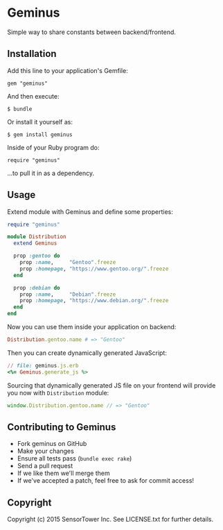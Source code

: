 # Geminus

Simple way to share constants between backend/frontend.


## Installation

Add this line to your application's Gemfile:

    gem "geminus"

And then execute:

    $ bundle

Or install it yourself as:

    $ gem install geminus

Inside of your Ruby program do:

    require "geminus"

...to pull it in as a dependency.


## Usage

Extend module with Geminus and define some properties:

``` ruby
require "geminus"

module Distribution
  extend Geminus

  prop :gentoo do
    prop :name,     "Gentoo".freeze
    prop :homepage, "https://www.gentoo.org/".freeze
  end

  prop :debian do
    prop :name,     "Debian".freeze
    prop :homepage, "https://www.debian.org/".freeze
  end
end
```

Now you can use them inside your application on backend:

``` ruby
Distribution.gentoo.name # => "Gentoo"
```

Then you can create dynamically generated JavaScript:

``` ruby
// file: geminus.js.erb
<%= Geminus.generate_js %>
```

Sourcing that dynamically generated JS file on your frontend will provide you
now with `Distribution` module:

``` javascript
window.Distribution.gentoo.name // => "Gentoo"
```


## Contributing to Geminus

* Fork geminus on GitHub
* Make your changes
* Ensure all tests pass (`bundle exec rake`)
* Send a pull request
* If we like them we'll merge them
* If we've accepted a patch, feel free to ask for commit access!


## Copyright

Copyright (c) 2015 SensorTower Inc.
See LICENSE.txt for further details.
